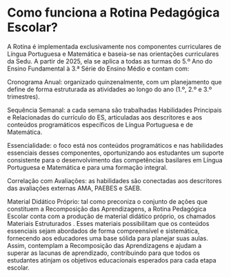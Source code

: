 # Como funciona a Rotina Pedagógica Escolar?

A Rotina é implementada exclusivamente nos componentes curriculares de Língua Portuguesa e Matemática e baseia-se nas orientações curriculares da Sedu. A partir de 2025, ela se aplica a todas as turmas do 5.º  Ano  do  Ensino  Fundamental à 3.ª Série do Ensino Médio e contam com:

Cronograma Anual: organizado quinzenalmente, com um planejamento que define de forma estruturada as atividades ao longo do ano (1.º, 2.º e 3.º trimestres).

Sequência  Semanal: a cada  semana  são  trabalhadas  Habilidades Principais e Relacionadas do currículo do ES, articuladas aos descritores e aos  conteúdos  programáticos  específicos  de  Língua  Portuguesa  e  de Matemática.

Essencialidade: o foco está nos conteúdos programáticos e nas habilidades essenciais desses componentes, oportunizando aos estudantes um suporte consistente para o desenvolvimento das competências basilares em Língua Portuguesa e Matemática e para uma formação integral.

Correlação com  Avaliações: as habilidades são conectadas aos descritores das avaliações externas AMA, PAEBES e SAEB.

Material Didático Próprio: tal como preconiza o conjunto de ações que constituem  a  Recomposição  das  Aprendizagens,  a  Rotina  Pedagógica Escolar conta com a produção de material didático próprio, os chamados Materiais Estruturados . Esses materiais possibilitam que os conteúdos essenciais  sejam  abordados  de  forma  compreensível  e  sistemática, fornecendo  aos  educadores  uma  base  sólida  para  planejar  suas  aulas. Assim,  contemplam  a  Recomposição  das  Aprendizagens  e  ajudam  a superar  as  lacunas  de  aprendizado,  contribuindo  para  que  todos  os estudantes atinjam os objetivos educacionais esperados para cada etapa escolar.
